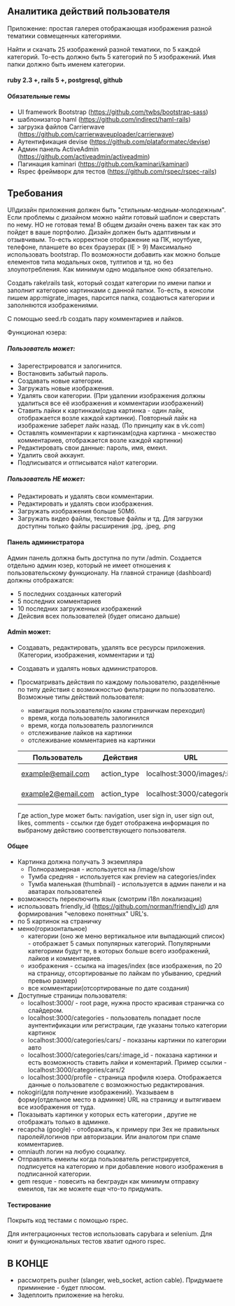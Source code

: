 ## Аналитика действий пользователя
Приложение: простая галерея отображающая изображения разной тематики совмещенных категориями.

Найти и скачать 25 изображений разной тематики, по 5 каждой категорий. То-есть должно быть 5 категорий по 5 изображений.
Имя папки должно быть именем категории.

#### ruby 2.3 +, rails 5 +, postgresql, github
#### Обязательные гемы
* UI framework Bootstrap (https://github.com/twbs/bootstrap-sass)
* шаблонизатор haml (https://github.com/indirect/haml-rails)
* загрузка файлов Сarrierwave (https://github.com/carrierwaveuploader/carrierwave)
* Аутентификация devise (https://github.com/plataformatec/devise)
* Админ панель ActiveAdmin (https://github.com/activeadmin/activeadmin)
* Пагинация kaminari (https://github.com/kaminari/kaminari)
* Rspec фреймворк для тестов (https://github.com/rspec/rspec-rails)

## Требования

UI\дизайн приложения должен быть "стильным-модным-молодежным". Если проблемы с дизайном можно найти готовый шаблон и сверстать по нему. НО не готовая тема! В общем дизайн очень важен так как это пойдет в ваше портфолио. 
Дизайн должен быть адаптивным и отзывчивым. То-есть корректное отображение на ПК, ноутбуке, телефоне, планшете во всех браузерах (IE > 9)
Максимально использовать bootstrap. По возможности добавить как можно больше елементов типа модальных оков, тултипов и тд. но без злоупотребления. Как минимум одно модальное окно обязательно.

Создать rake\rails task, который создат категории по имени папки и заполнит категорию картинками с данной папки.
То-есть, в консоли пишем app:migrate_images, парсится папка, создаються категории и заполняются изображениями.

С помощью seed.rb создать пару комментариев и лайков.

Функционал юзера:
##### Пользователь может:

- Зарегестрироватся и залогинится.
- Востановить забытый пароль.
- Создавать новые категории.
- Загружать новые изображения.
- Удалять свои категории. (При удалении изображения должны удалиться все её изображения и комментарии изображений)
- Ставить лайки к картинкам(одна картинка - один лайк, отображается возле каждой картинки). Повторный лайк на изображение заберет лайк назад. (По принципу как в vk.com)
- Оставлять комментарии к картинкам(одна картинка - множество комментариев, отображается возле каждой картинки)
- Редактировать свои данные: пароль, имя, емеил.
- Удалить свой аккаунт.
- Подписыватся и отписыватся на\от категории.

##### Пользователь НЕ может:

- Редактировать и удалять свои комментарии.
- Редактировать и удалять свои изображения.
- Загружать изображения больше 50Мб.
- Загружать видео файлы, текстовые файлы и тд. Для загрузки доступны только файлы расширения .jpg, .jpeg, .png


#### Панель администратора

Админ панель должна быть доступна по пути /admin. Создается отдельно админ юзер, который не имеет отношения к пользовательскому функционалу.
На главной странице (dashboard) должны отображатся:
- 5 последних созданных категорий
- 5 последних комментариев
- 10 последних загруженных изображений
- Дейсвия всех пользователей (будет описано дальше)

#### Admin может:

- Создавать, редактировать, удалять все ресурсы приложения. (Категории, изображения, комментарии и тд)
- Создавать и удалять новых администраторов.
- Просматривать действия по каждому пользователю, разделённые по типу действия с возможностью фильтрации по пользователю. Возможные типы действий пользователя:
    - навигация пользователя(по каким страничкам переходил)
    - время, когда пользователь залогинился
    - время, когда пользователь разлогинился
    - отслеживание лайков на картинки
    - отслеживание комментариев на картинки
    
   | Пользователь | Действия | URL | Timestamp |
   | --- | --- | --- | --- |
   | example@email.com | action_type | localhost:3000/images/:id/ | 01.01.2001 29:00 
   | example2@email.com | action_type | localhost:3000/categories | 01.01.2001 29:00


   Где action_type может быть: navigation, user sign in, user sign out, likes, comments - ссылки где будет отображена информация по выбраному действию соответствующего пользователя.


#### Общее 

- Картинка должна получать 3 экземпляра
   + Полноразмерная - используется на /image/show
   + Тумба средняя - используется как preview на categories/index
   + Тумба маленькая (thumbnail) - используется в админ панели и на аватарах пользователей
- возможность переключить язык (смотрим i18n локализация)
- использовать friendly_id (https://github.com/norman/friendly_id) для формирования "человеко понятных" URL's.
- по 5 картинок на страничку
- меню(горизонтальное)
   + категории (оно же меню вертикальное или выпадающий список) - отображает 5 самых популярных категорий. Популярными категорими будут те, в которых больше всего изображений, лайков и комментариев.
   + изображения - ссылка на images/index (все изображения, по 20 на страницу, отсортированые по лайкам по убыванию, средний превью размер)
   + все комментарии(отсортированые по дате создания)
- Доступные страницы пользователя:
  - localhost:3000/ - root page, нужна просто красивая страничка со слайдером.
  - localhost:3000/categories - пользователь попадает после аунтентификации или регистрации, где указаны только категории картинок
  - localhost:3000/categories/cars/ - показаны картинки по категории авто
  - localhost:3000/categories/cars/:image_id - показана картинки и есть возможность ставить лайки и коментарий. Пример ссылки - localhost:3000/categories/cars/2
  - localhost:3000/profile - страница профиля юзера. Отображается данные о пользователе с возможностью редактирования.
- nokogiri(для получение изображений). Указываем в форму(отдельное место в админке) URL на страницу и вытягиваем все изображения от туда. 
- Показывать картинки у которых есть категории , другие не отображать только в админке.
- recapcha (google) - отображать, к примеру при 3ех не правильных паролей\логинов при авторизации. Или аналогом при спаме комментариев.
- omniauth логин на любую социалку.
- Отправлять емеилы когда пользователь регистрируется, подписуется на категорию и при добавление нового изображения в подписанной категории.
- gem resque - повесить на бекграудн как минимум отправку емеилов, так же можете еще что-то придумать.

#### Тестирование

Покрыть код тестами с помощью rspec.

Для интеграционных тестов использовать capybara и selenium.
Для юнит и функциональных тестов хватит одного rspec. 
    

## В КОНЦЕ
- рассмотреть pusher (slanger, web_socket, action cable). Придумаете приминение - будет плюсом.
- Задеплоить приложение на heroku.